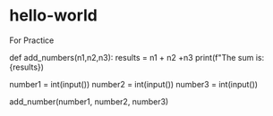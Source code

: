 # hello-world
For Practice 

def add_numbers(n1,n2,n3):
  results = n1 + n2 +n3
  print(f"The sum is: {results})

  
number1 = int(input())
number2 = int(input())
number3 = int(input())

add_number(number1, number2, number3)
